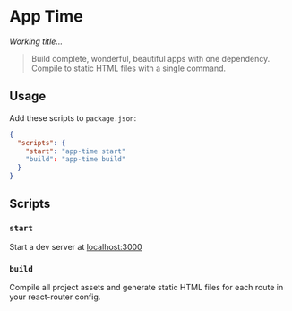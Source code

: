 # App Time

_Working title..._

> Build complete, wonderful, beautiful apps with one dependency. Compile to static HTML files with a single command.

## Usage

Add these scripts to `package.json`:

```json
{
  "scripts": {
    "start": "app-time start"
    "build": "app-time build"
  }
}
```

## Scripts

### `start`

Start a dev server at [localhost:3000](http://localhost:3000)

### `build`

Compile all project assets and generate static HTML files for each route in your react-router config.

